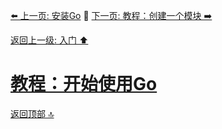 [⬅️ 上一页: 安装Go](安装Go.md) 🚦 [下一页: 教程：创建一个模块 ➡️](教程：创建一个模块.md)

[返回上一级: 入门 ⬆️](../入门.md)

# [教程：开始使用Go](教程：开始使用Go.md)

[返回顶部 🔝](#教程：开始使用Go)